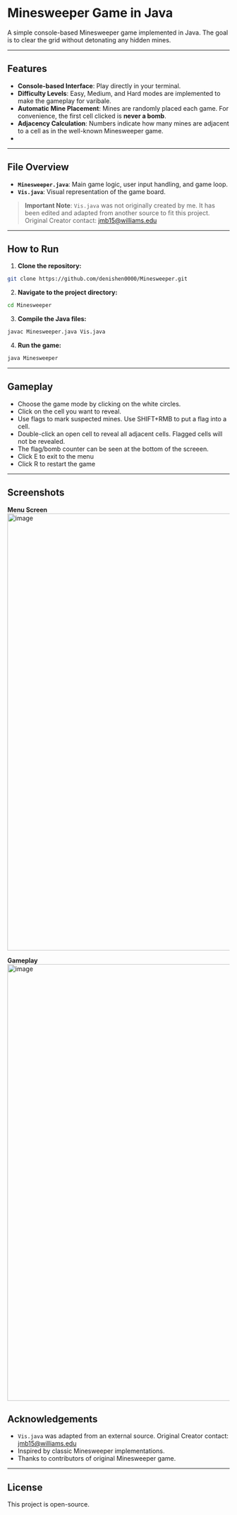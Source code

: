 # Minesweeper Game in Java

A simple console-based Minesweeper game implemented in Java. The goal is to clear the grid without detonating any hidden mines.

---

## Features

- **Console-based Interface**: Play directly in your terminal.
- **Difficulty Levels**: Easy, Medium, and Hard modes are implemented to make the gameplay for varibale.
- **Automatic Mine Placement**: Mines are randomly placed each game. For convenience, the first cell clicked is **never a bomb**.
- **Adjacency Calculation**: Numbers indicate how many mines are adjacent to a cell as in the well-known Minesweeper game.
- 
---

## File Overview

- **`Minesweeper.java`**: Main game logic, user input handling, and game loop.
- **`Vis.java`**: Visual representation of the game board.

> **Important Note**: `Vis.java` was not originally created by me. It has been edited and adapted from another source to fit this project. Original Creator contact: jmb15@williams.edu

---

## How to Run

1. **Clone the repository:**

```bash
git clone https://github.com/denishen0000/Minesweeper.git
```

2. **Navigate to the project directory:**

```bash
cd Minesweeper
```

3. **Compile the Java files:**

```bash
javac Minesweeper.java Vis.java
```

4. **Run the game:**

```bash
java Minesweeper
```

---

## Gameplay

- Choose the game mode by clicking on the white circles.
- Click on the cell you want to reveal.
- Use flags to mark suspected mines. Use SHIFT+RMB to put a flag into a cell.
- Double-click an open cell to reveal all adjacent cells. Flagged cells will not be revealed.
- The flag/bomb counter can be seen at the bottom of the screeen.
- Click E to exit to the menu 
- Click R to restart the game

---

## Screenshots

**Menu Screen**
<img width="992" height="991" alt="image" src="https://github.com/user-attachments/assets/7ab850a4-93bc-44f9-bcb3-50305ec58567" />

**Gameplay**
<img width="996" height="990" alt="image" src="https://github.com/user-attachments/assets/ccf781e7-ce08-42e1-91b9-ba558f4172c7" />


## Acknowledgements

- `Vis.java` was adapted from an external source. Original Creator contact: jmb15@williams.edu
- Inspired by classic Minesweeper implementations.
- Thanks to contributors of original Minesweeper game.
---

## License

This project is open-source.

